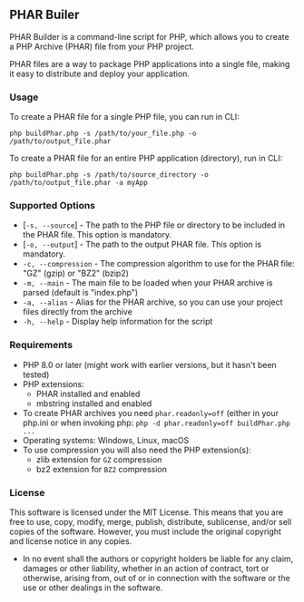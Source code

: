## PHAR Builer
PHAR Builder is a command-line script for PHP, which allows you to create a PHP Archive (PHAR) file from your PHP project.

PHAR files are a way to package PHP applications into a single file, making it easy to distribute and deploy your application.

### Usage
To create a PHAR file for a single PHP file, you can run in CLI:
```
php buildPhar.php -s /path/to/your_file.php -o /path/to/output_file.phar
```

To create a PHAR file for an entire PHP application (directory), run in CLI:
```
php buildPhar.php -s /path/to/source_directory -o /path/to/output_file.phar -a myApp
```

### Supported Options
- [`-s, --source`] - The path to the PHP file or directory to be included in the PHAR file. This option is mandatory.
- [`-o, --output`] - The path to the output PHAR file. This option is mandatory.
- `-c, --compression` - The compression algorithm to use for the PHAR file: "GZ" (gzip) or "BZ2" (bzip2)
- `-m, --main` - The main file to be loaded when your PHAR archive is parsed (default is "index.php")
- `-a, --alias` - Alias for the PHAR archive, so you can use your project files directly from the archive
- `-h, --help` - Display help information for the script

### Requirements
- PHP 8.0 or later (might work with earlier versions, but it hasn't been tested)
- PHP extensions:
  - PHAR installed and enabled
  - mbstring installed and enabled
- To create PHAR archives you need `phar.readonly=off` (either in your php.ini or when invoking php: `php -d phar.readonly=off buildPhar.php ...`
- Operating systems: Windows, Linux, macOS
- To use compression you will also need the PHP extension(s):
  - zlib extension for `GZ` compression
  - bz2 extension for `BZ2` compression

### License
This software is licensed under the MIT License. This means that you are free to use, copy, modify, merge, publish, distribute, sublicense, and/or sell copies of the software. However, you must include the original copyright and license notice in any copies.
- In no event shall the authors or copyright holders be liable for any claim, damages or other liability, whether in an action of contract, tort or otherwise, arising from, out of or in connection with the software or the use or other dealings in the software.
